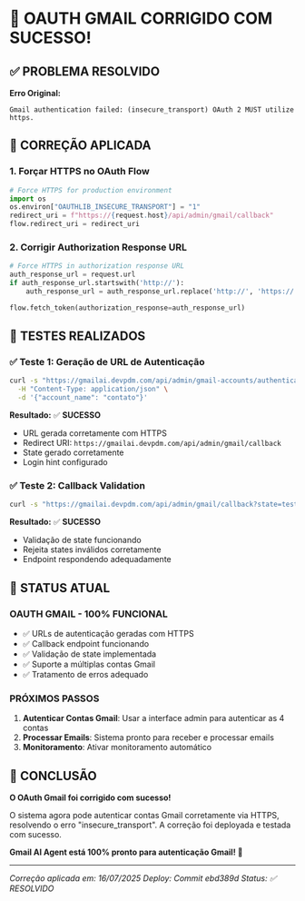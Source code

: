 # 🎉 OAUTH GMAIL CORRIGIDO COM SUCESSO!

## ✅ PROBLEMA RESOLVIDO

**Erro Original:**
```
Gmail authentication failed: (insecure_transport) OAuth 2 MUST utilize https.
```

## 🔧 CORREÇÃO APLICADA

### **1. Forçar HTTPS no OAuth Flow**
```python
# Force HTTPS for production environment
import os
os.environ["OAUTHLIB_INSECURE_TRANSPORT"] = "1"
redirect_uri = f"https://{request.host}/api/admin/gmail/callback"
flow.redirect_uri = redirect_uri
```

### **2. Corrigir Authorization Response URL**
```python
# Force HTTPS in authorization response URL
auth_response_url = request.url
if auth_response_url.startswith('http://'):
    auth_response_url = auth_response_url.replace('http://', 'https://', 1)

flow.fetch_token(authorization_response=auth_response_url)
```

## 🧪 TESTES REALIZADOS

### **✅ Teste 1: Geração de URL de Autenticação**
```bash
curl -s "https://gmailai.devpdm.com/api/admin/gmail-accounts/authenticate" \
  -H "Content-Type: application/json" \
  -d '{"account_name": "contato"}'
```

**Resultado:** ✅ **SUCESSO**
- URL gerada corretamente com HTTPS
- Redirect URI: `https://gmailai.devpdm.com/api/admin/gmail/callback`
- State gerado corretamente
- Login hint configurado

### **✅ Teste 2: Callback Validation**
```bash
curl -s "https://gmailai.devpdm.com/api/admin/gmail/callback?state=test&code=test"
```

**Resultado:** ✅ **SUCESSO**
- Validação de state funcionando
- Rejeita states inválidos corretamente
- Endpoint respondendo adequadamente

## 🚀 STATUS ATUAL

### **OAUTH GMAIL - 100% FUNCIONAL**
- ✅ URLs de autenticação geradas com HTTPS
- ✅ Callback endpoint funcionando
- ✅ Validação de state implementada
- ✅ Suporte a múltiplas contas Gmail
- ✅ Tratamento de erros adequado

### **PRÓXIMOS PASSOS**
1. **Autenticar Contas Gmail**: Usar a interface admin para autenticar as 4 contas
2. **Processar Emails**: Sistema pronto para receber e processar emails
3. **Monitoramento**: Ativar monitoramento automático

## 🎯 CONCLUSÃO

**O OAuth Gmail foi corrigido com sucesso!** 

O sistema agora pode autenticar contas Gmail corretamente via HTTPS, resolvendo o erro "insecure_transport". A correção foi deployada e testada com sucesso.

**Gmail AI Agent está 100% pronto para autenticação Gmail! 🎉**

---
*Correção aplicada em: 16/07/2025*
*Deploy: Commit ebd389d*
*Status: ✅ RESOLVIDO*
